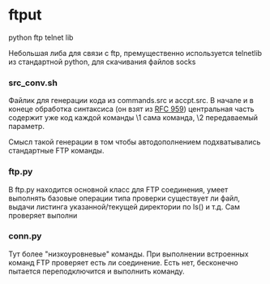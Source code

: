 # ftput
python ftp telnet lib 

Небольшая либа для связи с ftp, премущественно используется telnetlib из стандартной python, для скачивания файлов socks

### src_conv.sh

Файлик для генерации кода из commands.src и accpt.src. В начале и в конеце обработка синтаксиса (он взят из [RFC 959](https://tools.ietf.org/html/rfc959)) центральная часть содержит уже код каждой команды \1 сама команда, \2 передаваемый параметр. 

Смысл такой генерации в том чтобы автодополнением подхватывались стандартные FTP команды.

### ftp.py
В ftp.py находится основной класс для FTP соединения, умеет  выполнять базовые операции типа проверки существует ли файл, выдачи листинга указанной/текущей директории по ls() и т.д. Сам проверяет выполни

### conn.py
Тут более "низкоуровневые" команды. При выполнении встроенных команд FTP проверяет есть ли соединение. Есть нет, бесконечно пытается переподключится и выполнить команду.
